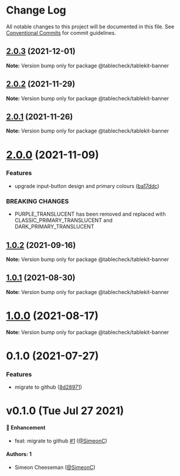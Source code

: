 # Change Log

All notable changes to this project will be documented in this file.
See [Conventional Commits](https://conventionalcommits.org) for commit guidelines.

## [2.0.3](https://github.com/tablecheck/tablekit/compare/@tablecheck/tablekit-banner@2.0.2...@tablecheck/tablekit-banner@2.0.3) (2021-12-01)

**Note:** Version bump only for package @tablecheck/tablekit-banner





## [2.0.2](https://github.com/tablecheck/tablekit/compare/@tablecheck/tablekit-banner@2.0.1...@tablecheck/tablekit-banner@2.0.2) (2021-11-29)

**Note:** Version bump only for package @tablecheck/tablekit-banner





## [2.0.1](https://github.com/tablecheck/tablekit/compare/@tablecheck/tablekit-banner@2.0.0...@tablecheck/tablekit-banner@2.0.1) (2021-11-26)

**Note:** Version bump only for package @tablecheck/tablekit-banner





# [2.0.0](https://github.com/tablecheck/tablekit/compare/@tablecheck/tablekit-banner@1.0.2...@tablecheck/tablekit-banner@2.0.0) (2021-11-09)


### Features

* upgrade input-button design and primary colours ([ba17ddc](https://github.com/tablecheck/tablekit/commit/ba17ddccb7634573f8c151a734d2f1acb3b82ec7))


### BREAKING CHANGES

* PURPLE_TRANSLUCENT has been removed and replaced with CLASSIC_PRIMARY_TRANSLUCENT and DARK_PRIMARY_TRANSLUCENT





## [1.0.2](https://github.com/tablecheck/tablekit/compare/@tablecheck/tablekit-banner@1.0.1...@tablecheck/tablekit-banner@1.0.2) (2021-09-16)

**Note:** Version bump only for package @tablecheck/tablekit-banner





## [1.0.1](https://github.com/tablecheck/tablekit/compare/@tablecheck/tablekit-banner@1.0.0...@tablecheck/tablekit-banner@1.0.1) (2021-08-30)

**Note:** Version bump only for package @tablecheck/tablekit-banner





# [1.0.0](https://github.com/tablecheck/tablekit/compare/@tablecheck/tablekit-banner@0.1.0...@tablecheck/tablekit-banner@1.0.0) (2021-08-17)

**Note:** Version bump only for package @tablecheck/tablekit-banner





# 0.1.0 (2021-07-27)


### Features

* migrate to github ([8d28971](https://github.com/tablecheck/tablekit/commit/8d28971175010fcb2a3cd9c48a749e7af1bdc9f9))





# v0.1.0 (Tue Jul 27 2021)

#### 🚀 Enhancement

- feat: migrate to github [#1](https://github.com/tablecheck/tablekit/pull/1) ([@SimeonC](https://github.com/SimeonC))

#### Authors: 1

- Simeon Cheeseman ([@SimeonC](https://github.com/SimeonC))
